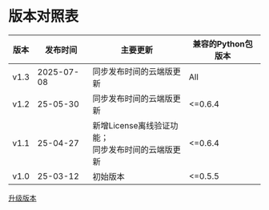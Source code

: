 # 版本对照表

| 版本 | 发布时间 | 主要更新 | 兼容的Python包版本 |
| --- | --- | --- | --- |
| v1.3 | 2025-07-08 | 同步发布时间的云端版更新 |  All |
| v1.2 | 25-05-30 | 同步发布时间的云端版更新 |  <=0.6.4 |
| v1.1 | 25-04-27 | 新增License离线验证功能；<br> 同步发布时间的云端版更新 |  <=0.6.4 |
| v1.0 | 25-03-12 | 初始版本 |  <=0.5.5 |

[升级版本](/guide_cloud/self_host/docker-deploy.html#升级版本)